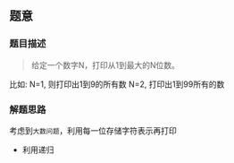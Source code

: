 ## 题意
### 题目描述
> 给定一个数字N，打印从1到最大的N位数。

比如:
N=1, 则打印出1到9的所有数
N=2, 打印出1到99所有的数

### 解题思路
考虑到`大数问题`，利用每一位存储字符表示再打印

- 利用递归





